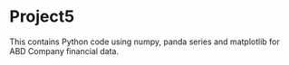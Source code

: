 # Project5
This contains Python code using numpy, panda series and matplotlib for ABD Company financial data. 
